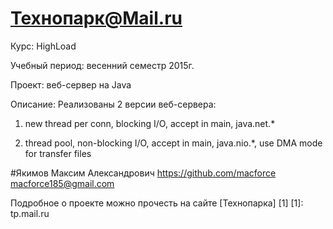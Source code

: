 Технопарк@Mail.ru
============
Курс: HighLoad

Учебный период: весенний семестр 2015г.

Проект: веб-сервер на Java

Описание:
Реализованы 2 версии веб-сервера:

1) new thread per conn, blocking I/O,
    accept in main, java.net.*
    
2) thread pool, non-blocking I/O,
    accept in main, java.nio.*,
    use DMA mode for transfer files

#Якимов Максим Александрович
https://github.com/macforce
macforce185@gmail.com

Подробное о проекте можно прочесть на сайте [Технопарка] [1]
[1]: tp.mail.ru
